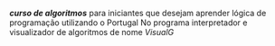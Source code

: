 _**curso de algoritmos**_ para iniciantes que desejam aprender lógica de programação utilizando o Portugal No programa interpretador e visualizador de algoritmos de nome _*VisualG*_
